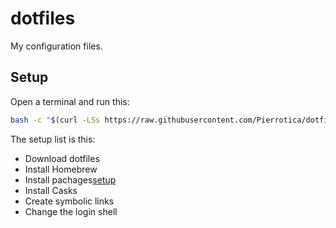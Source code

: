 # dotfiles
My configuration files.

## Setup
Open a terminal and run this:
```bash
bash -c "$(curl -LSs https://raw.githubusercontent.com/Pierrotica/dotfiles/master/setup.sh)"
```

The setup list is this:

- Download dotfiles
- Install Homebrew
- Install pachages[setup](setup.sh)
- Install Casks
- Create symbolic links
- Change the login shell


